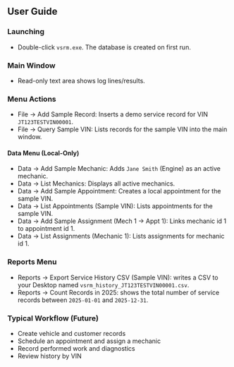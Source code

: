 ## User Guide

### Launching
- Double-click `vsrm.exe`. The database is created on first run.

### Main Window
- Read-only text area shows log lines/results.

### Menu Actions
- File → Add Sample Record: Inserts a demo service record for VIN `JT123TESTVIN00001`.
- File → Query Sample VIN: Lists records for the sample VIN into the main window.

#### Data Menu (Local-Only)
- Data → Add Sample Mechanic: Adds `Jane Smith` (Engine) as an active mechanic.
- Data → List Mechanics: Displays all active mechanics.
- Data → Add Sample Appointment: Creates a local appointment for the sample VIN.
- Data → List Appointments (Sample VIN): Lists appointments for the sample VIN.
- Data → Add Sample Assignment (Mech 1 → Appt 1): Links mechanic id 1 to appointment id 1.
- Data → List Assignments (Mechanic 1): Lists assignments for mechanic id 1.

### Reports Menu
- Reports → Export Service History CSV (Sample VIN): writes a CSV to your Desktop named `vsrm_history_JT123TESTVIN00001.csv`.
- Reports → Count Records in 2025: shows the total number of service records between `2025-01-01` and `2025-12-31`.

### Typical Workflow (Future)
- Create vehicle and customer records
- Schedule an appointment and assign a mechanic
- Record performed work and diagnostics
- Review history by VIN


